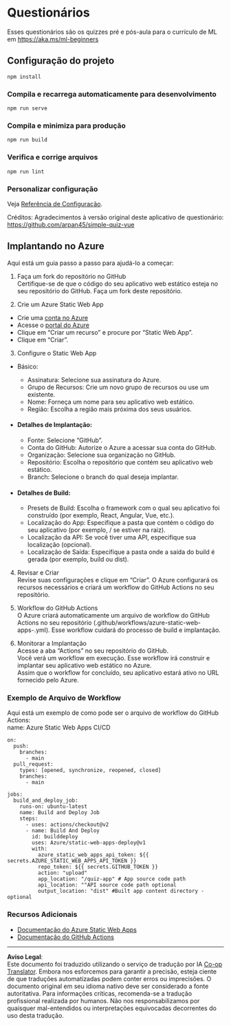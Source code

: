 <!--
CO_OP_TRANSLATOR_METADATA:
{
  "original_hash": "6d130dffca5db70d7e615f926cb1ad4c",
  "translation_date": "2025-08-29T21:39:09+00:00",
  "source_file": "quiz-app/README.md",
  "language_code": "br"
}
-->
# Questionários

Esses questionários são os quizzes pré e pós-aula para o currículo de ML em https://aka.ms/ml-beginners

## Configuração do projeto

```
npm install
```

### Compila e recarrega automaticamente para desenvolvimento

```
npm run serve
```

### Compila e minimiza para produção

```
npm run build
```

### Verifica e corrige arquivos

```
npm run lint
```

### Personalizar configuração

Veja [Referência de Configuração](https://cli.vuejs.org/config/).

Créditos: Agradecimentos à versão original deste aplicativo de questionário: https://github.com/arpan45/simple-quiz-vue

## Implantando no Azure

Aqui está um guia passo a passo para ajudá-lo a começar:

1. Faça um fork do repositório no GitHub  
Certifique-se de que o código do seu aplicativo web estático esteja no seu repositório do GitHub. Faça um fork deste repositório.

2. Crie um Azure Static Web App  
- Crie uma [conta no Azure](http://azure.microsoft.com)  
- Acesse o [portal do Azure](https://portal.azure.com)  
- Clique em “Criar um recurso” e procure por “Static Web App”.  
- Clique em “Criar”.

3. Configure o Static Web App  
- Básico:  
  - Assinatura: Selecione sua assinatura do Azure.  
  - Grupo de Recursos: Crie um novo grupo de recursos ou use um existente.  
  - Nome: Forneça um nome para seu aplicativo web estático.  
  - Região: Escolha a região mais próxima dos seus usuários.  

- #### Detalhes de Implantação:  
  - Fonte: Selecione “GitHub”.  
  - Conta do GitHub: Autorize o Azure a acessar sua conta do GitHub.  
  - Organização: Selecione sua organização no GitHub.  
  - Repositório: Escolha o repositório que contém seu aplicativo web estático.  
  - Branch: Selecione o branch do qual deseja implantar.  

- #### Detalhes de Build:  
  - Presets de Build: Escolha o framework com o qual seu aplicativo foi construído (por exemplo, React, Angular, Vue, etc.).  
  - Localização do App: Especifique a pasta que contém o código do seu aplicativo (por exemplo, / se estiver na raiz).  
  - Localização da API: Se você tiver uma API, especifique sua localização (opcional).  
  - Localização de Saída: Especifique a pasta onde a saída do build é gerada (por exemplo, build ou dist).  

4. Revisar e Criar  
Revise suas configurações e clique em “Criar”. O Azure configurará os recursos necessários e criará um workflow do GitHub Actions no seu repositório.

5. Workflow do GitHub Actions  
O Azure criará automaticamente um arquivo de workflow do GitHub Actions no seu repositório (.github/workflows/azure-static-web-apps-<nome>.yml). Esse workflow cuidará do processo de build e implantação.

6. Monitorar a Implantação  
Acesse a aba “Actions” no seu repositório do GitHub.  
Você verá um workflow em execução. Esse workflow irá construir e implantar seu aplicativo web estático no Azure.  
Assim que o workflow for concluído, seu aplicativo estará ativo no URL fornecido pelo Azure.

### Exemplo de Arquivo de Workflow

Aqui está um exemplo de como pode ser o arquivo de workflow do GitHub Actions:  
name: Azure Static Web Apps CI/CD  
```
on:
  push:
    branches:
      - main
  pull_request:
    types: [opened, synchronize, reopened, closed]
    branches:
      - main

jobs:
  build_and_deploy_job:
    runs-on: ubuntu-latest
    name: Build and Deploy Job
    steps:
      - uses: actions/checkout@v2
      - name: Build And Deploy
        id: builddeploy
        uses: Azure/static-web-apps-deploy@v1
        with:
          azure_static_web_apps_api_token: ${{ secrets.AZURE_STATIC_WEB_APPS_API_TOKEN }}
          repo_token: ${{ secrets.GITHUB_TOKEN }}
          action: "upload"
          app_location: "/quiz-app" # App source code path
          api_location: ""API source code path optional
          output_location: "dist" #Built app content directory - optional
```

### Recursos Adicionais  
- [Documentação do Azure Static Web Apps](https://learn.microsoft.com/azure/static-web-apps/getting-started)  
- [Documentação do GitHub Actions](https://docs.github.com/actions/use-cases-and-examples/deploying/deploying-to-azure-static-web-app)  

---

**Aviso Legal**:  
Este documento foi traduzido utilizando o serviço de tradução por IA [Co-op Translator](https://github.com/Azure/co-op-translator). Embora nos esforcemos para garantir a precisão, esteja ciente de que traduções automatizadas podem conter erros ou imprecisões. O documento original em seu idioma nativo deve ser considerado a fonte autoritativa. Para informações críticas, recomenda-se a tradução profissional realizada por humanos. Não nos responsabilizamos por quaisquer mal-entendidos ou interpretações equivocadas decorrentes do uso desta tradução.